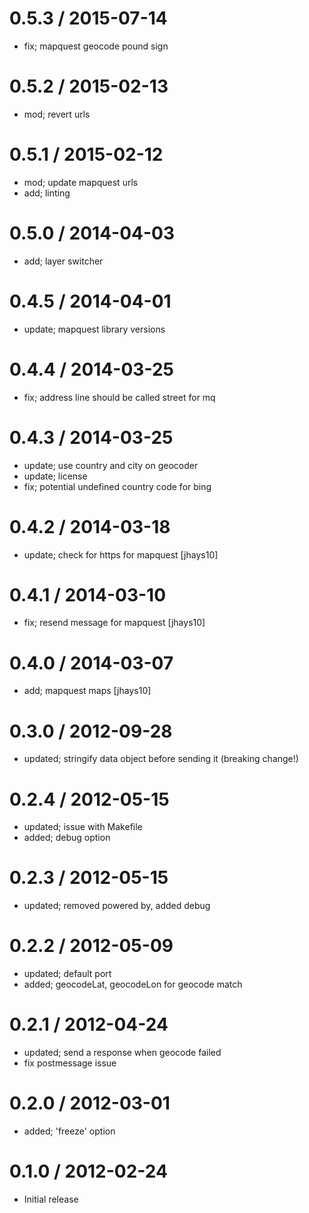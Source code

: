 
0.5.3 / 2015-07-14
==================

  * fix; mapquest geocode pound sign

0.5.2 / 2015-02-13
==================

 * mod; revert urls

0.5.1 / 2015-02-12
==================

  * mod; update mapquest urls
  * add; linting

0.5.0 / 2014-04-03
==================

 * add; layer switcher

0.4.5 / 2014-04-01
==================

 * update; mapquest library versions

0.4.4 / 2014-03-25
==================

 * fix; address line should be called street for mq

0.4.3 / 2014-03-25
==================

 * update; use country and city on geocoder
 * update; license
 * fix; potential undefined country code for bing

0.4.2 / 2014-03-18
==================

 * update; check for https for mapquest [jhays10]

0.4.1 / 2014-03-10
==================

 * fix; resend message for mapquest [jhays10]

0.4.0 / 2014-03-07
==================

 * add; mapquest maps [jhays10]

0.3.0 / 2012-09-28 
==================

  * updated; stringify data object before sending it (breaking change!)

0.2.4 / 2012-05-15 
==================

  * updated; issue with Makefile
  * added; debug option

0.2.3 / 2012-05-15 
==================

  * updated; removed powered by, added debug

0.2.2 / 2012-05-09 
==================

  * updated; default port
  * added; geocodeLat, geocodeLon for geocode match

0.2.1 / 2012-04-24 
==================

  * updated; send a response when geocode failed
  * fix postmessage issue

0.2.0 / 2012-03-01 
==================

  * added; 'freeze' option

0.1.0 / 2012-02-24 
==================

  * Initial release
